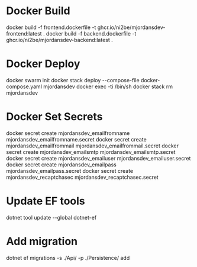 # Docker Build
docker build -f frontend.dockerfile -t ghcr.io/ni2be/mjordansdev-frontend:latest .
docker build -f backend.dockerfile -t ghcr.io/ni2be/mjordansdev-backend:latest .
# Docker Deploy
docker swarm init
docker stack deploy --compose-file docker-compose.yaml mjordansdev
docker exec -ti <container> /bin/sh
docker stack rm mjordansdev
# Docker Set Secrets
docker secret create mjordansdev_emailfromname mjordansdev_emailfromname.secret
docker secret create mjordansdev_emailfrommail mjordansdev_emailfrommail.secret
docker secret create mjordansdev_emailsmtp mjordansdev_emailsmtp.secret
docker secret create mjordansdev_emailuser mjordansdev_emailuser.secret
docker secret create mjordansdev_emailpass mjordansdev_emailpass.secret
docker secret create mjordansdev_recaptchasec mjordansdev_recaptchasec.secret

# Update EF tools
dotnet tool update --global dotnet-ef
# Add migration
dotnet ef migrations -s ./Api/ -p ./Persistence/ add 